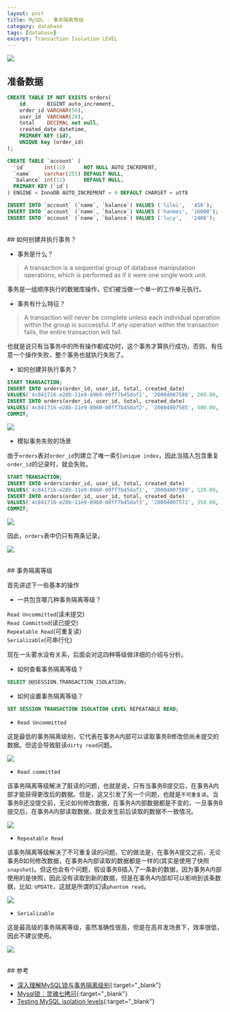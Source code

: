 ```yaml
---
layout: post
title: MySQL - 事务隔离等级
category: database
tags: [database]
excerpt: Transaction Isolation LEVEL
---
```



![](https://yyc-images.oss-cn-beijing.aliyuncs.com/transaction_0.png)


## 准备数据  

``` sql
CREATE TABLE IF NOT EXISTS orders(
    id       BIGINT auto_increment,
    order_id VARCHAR(50),
    user_id  VARCHAR(20),
    total    DECIMAL not null,
    created_date datetime,
    PRIMARY KEY (id),
    UNIQUE key (order_id)
);

CREATE TABLE `account` (
  `id`      int(11)      NOT NULL AUTO_INCREMENT,
  `name`    varchar(255) DEFAULT NULL,
  `balance` int(11)      DEFAULT NULL,
  PRIMARY KEY (`id`)
) ENGINE = InnoDB AUTO_INCREMENT = 4 DEFAULT CHARSET = utf8

INSERT INTO `account` (`name`, `balance`) VALUES ('lilei',  '450');
INSERT INTO `account` (`name`, `balance`) VALUES ('hanmei', '16000');
INSERT INTO `account` (`name`, `balance`) VALUES ('lucy',   '2400');
```

<br>
## 如何创建并执行事务？  

- 事务是什么？  

> A transaction is a sequential group of database manipulation operations, which is performed as if it were one single work unit.

事务是一组顺序执行的数据库操作，它们被当做一个单一的工作单元执行。

- 事务有什么特征？  

> A transaction will never be complete unless each individual operation within the group is successful. If any operation within the transaction fails, the entire transaction will fail.

也就是说只有当事务中的所有操作都成功时，这个事务才算执行成功，否则，有任意一个操作失败，整个事务也就执行失败了。

- 如何创建并执行事务？  


``` sql
START TRANSACTION;
INSERT INTO orders(order_id, user_id, total, created_date)
VALUES('4c841716-e28b-11e9-8960-00ff7b45daf1', '20004007588', 200.00, '2019-09-27 08:10:00');
INSERT INTO orders(order_id, user_id, total, created_date)
VALUES('4c841716-e28b-11e9-8960-00ff7b45daf2', '20004007585', 500.00, '2019-10-02 15:10:00');
COMMIT;
```

![](https://yyc-images.oss-cn-beijing.aliyuncs.com/transaction_1_create_and_invoke_simple_transaction.png)

- 模拟事务失败的场景  

由于`orders`表对`order_id`列建立了唯一索引`unique index`，因此当插入包含重复`order_id`的记录时，就会失败。  

``` sql
START TRANSACTION;
INSERT INTO orders(order_id, user_id, total, created_date)
VALUES('4c841716-e28b-11e9-8960-00ff7b45daf1', '20004007589', 120.00, '2019-10-05 11:10:00');
INSERT INTO orders(order_id, user_id, total, created_date)
VALUES('4c841716-e28b-11e9-8960-00ff7b45daf3', '20004007572', 350.00, '2019-10-26 13:10:00');
COMMIT;
```

![](https://yyc-images.oss-cn-beijing.aliyuncs.com/transaction_2_rollback.png)
<br>

因此，`orders`表中仍只有两条记录。  

![](https://yyc-images.oss-cn-beijing.aliyuncs.com/transaction_1_create_and_invoke_simple_transaction.png)


<br>
## 事务隔离等级  

首先讲述下一些基本的操作  

- 一共包含哪几种事务隔离等级？  

`Read Uncommitted`(读未提交)  
`Read Committed`(读已提交)  
`Repeatable Read`(可重复读)  
`Serializable`(可串行化)  

现在一头雾水没有关系，后面会对这四种等级做详细的介绍与分析。


- 如何查看事务隔离等级？  

``` sql
SELECT @@SESSION.TRANSACTION_ISOLATION;
```

- 如何设置事务隔离等级？  

``` sql
SET SESSION TRANSACTION ISOLATION LEVEL REPEATABLE READ;
```

- `Read Uncommitted`  

这是最低的事务隔离级别，它代表在事务A内部可以读取事务B修改但尚未提交的数据。但这会导致脏读`dirty read`问题。  

![](https://yyc-images.oss-cn-beijing.aliyuncs.com/transaction_3_dirty_read.png)

- `Read committed`  

该事务隔离等级解决了脏读的问题，也就是说，只有当事务B提交后，在事务A内部才能获得更改后的数据。但是，这又引发了另一个问题，也就是`不可重复读`。当事务B还没提交前，无论如何修改数据，在事务A内部数据都是不变的，一旦事务B提交后，在事务A内部读取数据，就会发生前后读取的数据不一致情况。  

![](https://yyc-images.oss-cn-beijing.aliyuncs.com/transaction_4_non_repeatable_read.png)

- `Repeatable Read`  

该事务隔离等级解决了不可重复读的问题，它的做法是，在事务A提交之前，无论事务B如何修改数据，在事务A内部读取的数据都是一样的(其实是使用了快照`snapshot`)。但这也会有个问题，假设事务B插入了一条新的数据，因为事务A内部使用的是快照，因此没有读取到新的数据，但是在事务A内部却可以影响到该条数据，比如: `UPDATE`，这就是所谓的幻读`phantom read`。    


![](https://yyc-images.oss-cn-beijing.aliyuncs.com/transaction_5_phantom_read.png)


- `Serializable`  

这是最高级的事务隔离等级，虽然准确性很高，但是在高并发场景下，效率很低，因此不建议使用。  


![](https://yyc-images.oss-cn-beijing.aliyuncs.com/transaction_6_serializable.png)

<br>
## 参考  

- [深入理解MySQL锁与事务隔离级别](https://www.gaoyaqiu.com/post/mysql/mysql-lock-transaction/#%E8%AF%BB%E6%9C%AA%E6%8F%90%E4%BA%A4-read-uncommitted){:target="_blank"}
- [Mysql锁：灵魂七拷问](https://tech.youzan.com/seven-questions-about-the-lock-of-mysql/){:target="_blank"}
- [Testing MySQL isolation levels](https://medium.com/@huynhquangthao/mysql-testing-isolation-levels-650a0d0fae75){:target="_blank"}